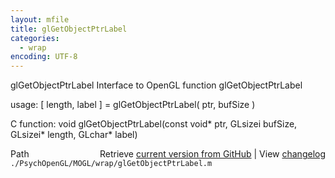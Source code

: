 ```yaml
---
layout: mfile
title: glGetObjectPtrLabel
categories:
  - wrap
encoding: UTF-8
---
```


glGetObjectPtrLabel  Interface to OpenGL function glGetObjectPtrLabel

usage:  \[ length, label \] = glGetObjectPtrLabel\( ptr, bufSize \)

C function:  void glGetObjectPtrLabel\(const void\* ptr, GLsizei bufSize, GLsizei\* length, GLchar\* label\)


<div class="code_header" style="text-align:right;">
  <span style="float:left;">Path&nbsp;&nbsp;</span> <span class="counter">Retrieve <a href=
  "https://raw.github.com/Psychtoolbox-3/Psychtoolbox-3/beta/./PsychOpenGL/MOGL/wrap/glGetObjectPtrLabel.m">current version from GitHub</a> | View <a href=
  "https://github.com/Psychtoolbox-3/Psychtoolbox-3/commits/beta/./PsychOpenGL/MOGL/wrap/glGetObjectPtrLabel.m">changelog</a></span>
</div>
<div class="code">
  <code>./PsychOpenGL/MOGL/wrap/glGetObjectPtrLabel.m</code>
</div>
